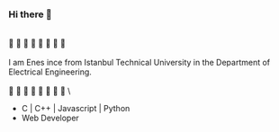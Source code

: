 ### Hi there 👋
\
🐝 🐝 🐝 🐝 🐝 🐝 🐝 🐝
\
\
I am Enes ince from Istanbul Technical University in the Department of Electrical Engineering.
\
\
 🐝 🐝 🐝 🐝 🐝 🐝 🐝 🐝
 \

- C | C++ | Javascript | Python
- Web Developer
